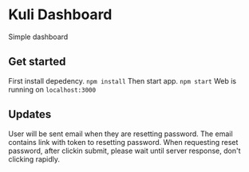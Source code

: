 # Kuli Dashboard
Simple dashboard

## Get started
First install depedency.
```npm install```
Then start app.
```npm start```
Web is running on `localhost:3000`

## Updates
User will be sent email when they are resetting password.
The email contains link with token to resetting password.
When requesting reset password, after clickin submit, please wait until server response, don't clicking rapidly.
